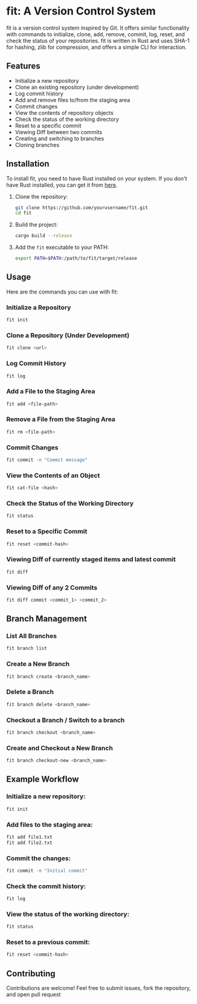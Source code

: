 # fit: A Version Control System

fit is a version control system inspired by Git. It offers similar functionality with commands to initialize, clone, add, remove, commit, log, reset, and check the status of your repositories. fit is written in Rust and uses SHA-1 for hashing, zlib for compression, and offers a simple CLI for interaction.

## Features

- Initialize a new repository
- Clone an existing repository (under development)
- Log commit history
- Add and remove files to/from the staging area
- Commit changes
- View the contents of repository objects
- Check the status of the working directory
- Reset to a specific commit
- Viewing Diff between two commits
- Creating and switching to branches
- Cloning branches

## Installation

To install fit, you need to have Rust installed on your system. If you don't have Rust installed, you can get it from [here](https://www.rust-lang.org/tools/install).

1. Clone the repository:
    ```sh
    git clone https://github.com/yourusername/fit.git
    cd fit
    ```

2. Build the project:
    ```sh
    cargo build --release
    ```

3. Add the `fit` executable to your PATH:
    ```sh
    export PATH=$PATH:/path/to/fit/target/release
    ```

## Usage

Here are the commands you can use with fit:

### Initialize a Repository

```sh
fit init
```

### Clone a Repository (Under Development)
```sh
fit clone <url>
```
### Log Commit History
```sh
fit log
```
### Add a File to the Staging Area
```sh
fit add <file-path>
```
### Remove a File from the Staging Area
```sh
fit rm <file-path>
```
### Commit Changes
```sh
fit commit -m "Commit message"
```
### View the Contents of an Object
```sh
fit cat-file <hash>
```
### Check the Status of the Working Directory
```sh
fit status
```
### Reset to a Specific Commit
```sh
fit reset <commit-hash>
```
### Viewing Diff of currently staged items and latest commit
```sh
fit diff
```
### Viewing Diff of any 2 Commits
```sh
fit diff commit <commit_1> <commit_2>
```
## Branch Management

### List All Branches

```sh
fit branch list
```

### Create a New Branch
```sh
fit branch create <branch_name>
```

### Delete a Branch
```sh
fit branch delete <branch_name>
```

### Checkout a Branch / Switch to a branch
```sh
fit branch checkout <branch_name>
```

### Create and Checkout a New Branch
```sh
fit branch checkout-new <branch_name>
```

## Example Workflow

### Initialize a new repository:

```sh
fit init
```
### Add files to the staging area:

```sh
fit add file1.txt
fit add file2.txt
```
### Commit the changes:

```sh
fit commit -m "Initial commit"
```
### Check the commit history:

```sh
fit log
```
### View the status of the working directory:

```sh
fit status
```
### Reset to a previous commit:

```sh
fit reset <commit-hash>
```

## Contributing
Contributions are welcome! Feel free to submit issues, fork the repository, and open pull request